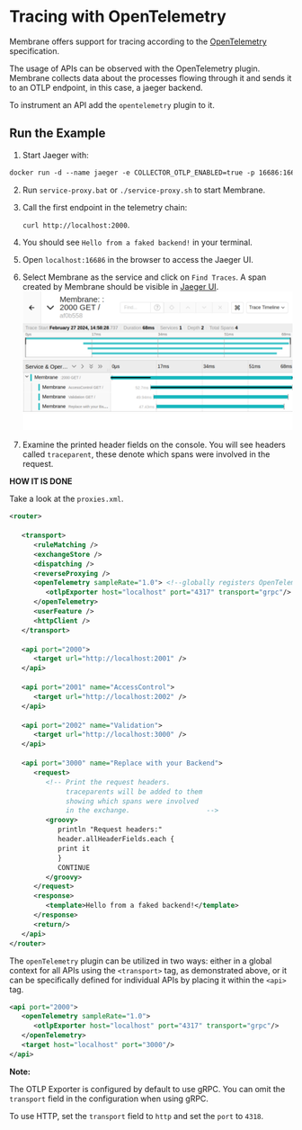 # Tracing with OpenTelemetry

Membrane offers support for tracing according to the [OpenTelemetry](https://opentelemetry.io/) specification.

The usage of APIs can be observed with the OpenTelemetry plugin. Membrane collects data about the processes flowing
through it and sends it to an OTLP endpoint, in this case, a jaeger backend.

To instrument an API add the `opentelemetry` plugin to it.

## Run the Example

1. Start Jaeger with:
```dockerfile
docker run -d --name jaeger -e COLLECTOR_OTLP_ENABLED=true -p 16686:16686 -p 4317:4317 -p 4318:4318 jaegertracing/all-in-one:latest
```

2. Run `service-proxy.bat` or `./service-proxy.sh` to start Membrane.

3. Call the first endpoint in the telemetry chain:

   `curl http://localhost:2000`.

4. You should see `Hello from a faked backend!` in your terminal.
5. Open `localhost:16686` in the browser to access the Jaeger UI.
6. Select Membrane as the service and click on `Find Traces`.
A span created by Membrane should be visible in [Jaeger UI](http://localhost:16686).
![sample](./resources/otel_sample.png)
7. Examine the printed header fields on the console. You will see headers called `traceparent`, these denote which spans were involved in the request.

**HOW IT IS DONE**

Take a look at the `proxies.xml`.

```xml
<router>

   <transport>
      <ruleMatching />
      <exchangeStore />
      <dispatching />
      <reverseProxying />
      <openTelemetry sampleRate="1.0"> <!--globally registers OpenTelemetry for every api-->
         <otlpExporter host="localhost" port="4317" transport="grpc"/>
      </openTelemetry>
      <userFeature />
      <httpClient />
   </transport>

   <api port="2000">
      <target url="http://localhost:2001" />
   </api>

   <api port="2001" name="AccessControl">
      <target url="http://localhost:2002" />
   </api>

   <api port="2002" name="Validation">
      <target url="http://localhost:3000" />
   </api>

   <api port="3000" name="Replace with your Backend">
      <request>
         <!-- Print the request headers.
              traceparents will be added to them
              showing which spans were involved
              in the exchange.                   -->
         <groovy>
            println "Request headers:"
            header.allHeaderFields.each {
            print it
            }
            CONTINUE
         </groovy>
      </request>
      <response>
         <template>Hello from a faked backend!</template>
      </response>
      <return/>
   </api>
</router>
```
The `openTelemetry` plugin can be utilized in two ways: either in a global context for all APIs using the `<transport>` tag, as demonstrated above, or it can be specifically defined for individual APIs by placing it within the `<api>` tag.
```xml
<api port="2000">
   <openTelemetry sampleRate="1.0">
      <otlpExporter host="localhost" port="4317" transport="grpc"/>
   </openTelemetry>
   <target host="localhost" port="3000"/>
</api>
```

**Note:**

The OTLP Exporter is configured by default to use gRPC. You can omit the `transport` field in the configuration when using gRPC.

To use HTTP, set the `transport` field to `http` and set the `port` to `4318`.
